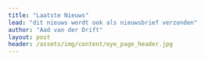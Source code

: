 ```yaml
---
title: "Laatste Nieuws"
lead: "dit nieuws wordt ook als nieuwsbrief verzonden"
author: "Aad van der Drift"
layout: post
header: /assets/img/content/eye_page_header.jpg
---
```

<script src="https://app.inboxify.nl/view-online/57363550484D65556938453D/717776536D3537764C48553D/78594C39694F51464F32493D"></script>
